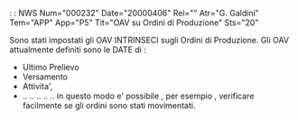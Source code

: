  :  : NWS Num="000232" Date="20000406" Rel="" Atr="G. Galdini" Tem="APP" App="P5" Tit="OAV su Ordini di Produzione" Sts="20"

Sono stati impostati gli OAV INTRINSECI sugli Ordini di Produzione.
Gli OAV attualmente definiti sono le DATE di  : 
- Ultimo Prelievo
- Versamento
- Attivita',
- .. .. .. .. ..
in questo modo e' possibile , per esempio , verificare facilmente se gli ordini sono stati movimentati.


